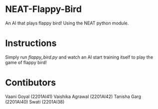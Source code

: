 # NEAT-Flappy-Bird
An AI that plays flappy bird! Using the NEAT python module.

# Instructions
Simply run *flappy_bird.py* and watch an AI start training itself to play the game of flappy bird!

# Contibutors
Vaani Goyal (2201AI41)
Vaishika Agrawal (2201AI42)
Tanisha Garg (2201AI40)
Swati (2201AI38)

